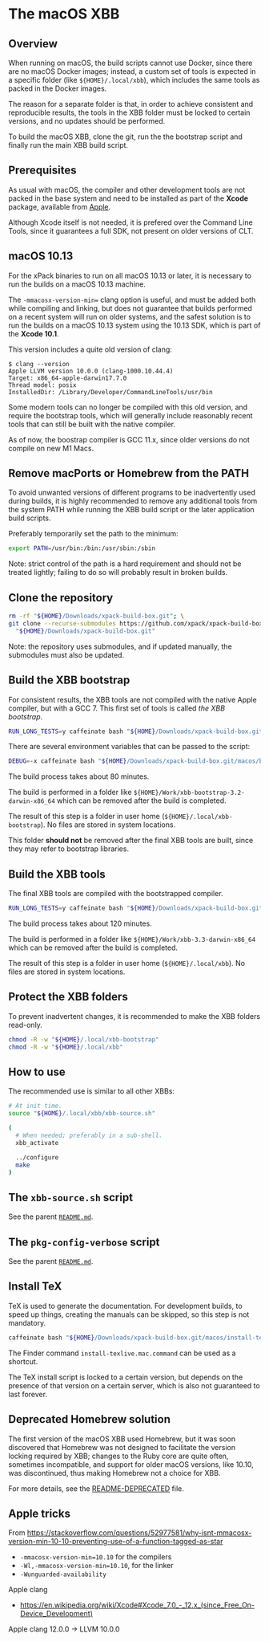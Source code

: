 # The macOS XBB

## Overview

When running on macOS, the build scripts cannot use Docker, since there
are no macOS Docker images; instead,
a custom set of tools is expected in a specific folder
(like `${HOME}/.local/xbb`),
which includes the same tools as
packed in the Docker images.

The reason for a separate folder is that, in order to achieve consistent and
reproducible results, the tools in the XBB folder must be locked to
certain versions, and no updates should be performed.

To build the macOS XBB, clone the git, run the the bootstrap script and
finally run the main XBB build script.

## Prerequisites

As usual with macOS, the compiler and other development tools are not
packed in the base system and need to be installed as part of the
**Xcode** package, available from
[Apple](https://developer.apple.com).

Although Xcode itself is not needed, it is prefered over the Command Line Tools,
since it guarantees a full SDK, not present on older versions of CLT.

## macOS 10.13

For the xPack binaries  to run on all macOS 10.13 or later, it is necessary to run
the builds on a macOS 10.13 machine.

The `-mmacosx-version-min=` clang option is useful, and must be added both while
compiling and linking, but does not guarantee that builds performed on a
recent system will run on older systems, and the safest solution is to run the
builds on a macOS 10.13 system using the 10.13 SDK, which is part of the
**Xcode 10.1**.

This version includes a quite old version of clang:

```console
$ clang --version
Apple LLVM version 10.0.0 (clang-1000.10.44.4)
Target: x86_64-apple-darwin17.7.0
Thread model: posix
InstalledDir: /Library/Developer/CommandLineTools/usr/bin
```

Some modern tools can no longer be compiled with this old version, and require 
the bootstrap tools, which will generally include reasonably recent tools that
can still be built with the native compiler.

As of now, the boostrap compiler is GCC 11.x, since older versions do
not compile on new M1 Macs.

## Remove macPorts or Homebrew from the PATH

To avoid unwanted versions of different programs to be inadvertently
used during builds, it is highly recommended to remove any additional
tools from the system PATH while running the XBB build script or the
later application build scripts.

Preferably temporarily set the path to the minimum:

```bash
export PATH=/usr/bin:/bin:/usr/sbin:/sbin
```

Note: strict control of the path is a hard requirement and should not
be treated lightly; failing to do so will probably result in broken
builds.

## Clone the repository

```bash
rm -rf "${HOME}/Downloads/xpack-build-box.git"; \
git clone --recurse-submodules https://github.com/xpack/xpack-build-box.git \
  "${HOME}/Downloads/xpack-build-box.git"
```

Note: the repository uses submodules, and if updated manually, the
submodules must also be updated.

## Build the XBB bootstrap

For consistent results, the XBB tools are not compiled with the native Apple
compiler, but with a GCC 7. This first set of tools is called _the XBB
bootstrap_.

```bash
RUN_LONG_TESTS=y caffeinate bash "${HOME}/Downloads/xpack-build-box.git/macos/build-xbb-bootstrap-v3.2.sh"
```

There are several environment variables that can be passed to the script:

```bash
DEBUG=-x caffeinate bash "${HOME}/Downloads/xpack-build-box.git/macos/build-xbb-bootstrap-v3.2.sh"
```

The build process takes about 80 minutes.

The build is performed in a folder like `${HOME}/Work/xbb-bootstrap-3.2-darwin-x86_64`
which can be removed after the build is completed.

The result of this step is a folder in user home (`${HOME}/.local/xbb-bootstrap`).
No files are stored in system locations.

This folder **should not** be removed after the final XBB tools are built,
since they may refer to bootstrap libraries.

## Build the XBB tools

The final XBB tools are compiled with the bootstrapped compiler.

```bash
RUN_LONG_TESTS=y caffeinate bash "${HOME}/Downloads/xpack-build-box.git/macos/build-xbb-v3.3.sh"
```

The build process takes about 120 minutes.

The build is performed in a folder like `${HOME}/Work/xbb-3.3-darwin-x86_64`
which can be removed after the build is completed.

The result of this step is a folder in user home (`${HOME}/.local/xbb`).
No files are stored in system locations.

## Protect the XBB folders

To prevent inadvertent changes, it is recommended to make the XBB folders
read-only.

```bash
chmod -R -w "${HOME}/.local/xbb-bootstrap"
chmod -R -w "${HOME}/.local/xbb"
```

## How to use

The recommended use is similar to all other XBBs:

```bash
# At init time.
source "${HOME}/.local/xbb/xbb-source.sh"

(
  # When needed; preferably in a sub-shell.
  xbb_activate

  ../configure
  make
)
```

## The `xbb-source.sh` script

See the parent [`README.md`](../README.md).

## The `pkg-config-verbose` script

See the parent [`README.md`](../README.md).

## Install TeX

TeX is used to generate the documentation. For development builds, to
speed up things, creating the manuals can be skipped, so this step is
not mandatory.

```bash
caffeinate bash "${HOME}/Downloads/xpack-build-box.git/macos/install-texlive.sh"
```

The Finder command `install-texlive.mac.command` can be used
as a shortcut.

The TeX install script is locked to a certain version, but depends on the
presence of that version on a certain server, which is also not guaranteed
to last forever.

## Deprecated Homebrew solution

The first version of the macOS XBB used Homebrew, but it was soon discovered
that Homebrew was not designed to facilitate the version locking required
by XBB; changes to the Ruby core are quite often, sometimes
incompatible, and support for older macOS versions, like 10.10, was
discontinued, thus making Homebrew not a choice for XBB.

For more details, see the [README-DEPRECATED](README-DEPRECATED.md) file.

## Apple tricks

From https://stackoverflow.com/questions/52977581/why-isnt-mmacosx-version-min-10-10-preventing-use-of-a-function-tagged-as-star

- `-mmacosx-version-min=10.10` for the compilers
- `-Wl,-mmacosx-version-min=10.10`, for the linker
- `-Wunguarded-availability`

Apple clang

- https://en.wikipedia.org/wiki/Xcode#Xcode_7.0_-_12.x_(since_Free_On-Device_Development)

Apple clang 12.0.0 -> LLVM 10.0.0
